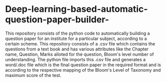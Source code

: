 # Deep-learning-based-automatic-question-paper-builder-
This repository consists of the python code to automatically building  a question paper for an institute for a particular subject, according to a certain scheme. This repository consists of a .csv file which contains the questions from a text book and has various attributes like the Chapter name, Question, Marks alloted for the question, Bloom's level number of understanding. The python file imports this .csv file and generates a word/.doc file which is the final question paper in the required format and is according to the respective mapping of the Bloom's Level of Taxonomy and maximum score of the test.
